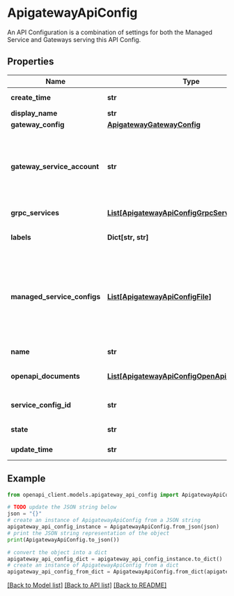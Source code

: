 # ApigatewayApiConfig

An API Configuration is a combination of settings for both the Managed Service and Gateways serving this API Config.

## Properties

Name | Type | Description | Notes
------------ | ------------- | ------------- | -------------
**create_time** | **str** | Output only. Created time. | [optional] [readonly] 
**display_name** | **str** | Optional. Display name. | [optional] 
**gateway_config** | [**ApigatewayGatewayConfig**](ApigatewayGatewayConfig.md) |  | [optional] 
**gateway_service_account** | **str** | Immutable. The Google Cloud IAM Service Account that Gateways serving this config should use to authenticate to other services. This may either be the Service Account&#39;s email (&#x60;{ACCOUNT_ID}@{PROJECT}.iam.gserviceaccount.com&#x60;) or its full resource name (&#x60;projects/{PROJECT}/accounts/{UNIQUE_ID}&#x60;). This is most often used when the service is a GCP resource such as a Cloud Run Service or an IAP-secured service. | [optional] 
**grpc_services** | [**List[ApigatewayApiConfigGrpcServiceDefinition]**](ApigatewayApiConfigGrpcServiceDefinition.md) | Optional. gRPC service definition files. If specified, openapi_documents must not be included. | [optional] 
**labels** | **Dict[str, str]** | Optional. Resource labels to represent user-provided metadata. Refer to cloud documentation on labels for more details. https://cloud.google.com/compute/docs/labeling-resources | [optional] 
**managed_service_configs** | [**List[ApigatewayApiConfigFile]**](ApigatewayApiConfigFile.md) | Optional. Service Configuration files. At least one must be included when using gRPC service definitions. See https://cloud.google.com/endpoints/docs/grpc/grpc-service-config#service_configuration_overview for the expected file contents. If multiple files are specified, the files are merged with the following rules: * All singular scalar fields are merged using \&quot;last one wins\&quot; semantics in the order of the files uploaded. * Repeated fields are concatenated. * Singular embedded messages are merged using these rules for nested fields. | [optional] 
**name** | **str** | Output only. Resource name of the API Config. Format: projects/{project}/locations/global/apis/{api}/configs/{api_config} | [optional] [readonly] 
**openapi_documents** | [**List[ApigatewayApiConfigOpenApiDocument]**](ApigatewayApiConfigOpenApiDocument.md) | Optional. OpenAPI specification documents. If specified, grpc_services and managed_service_configs must not be included. | [optional] 
**service_config_id** | **str** | Output only. The ID of the associated Service Config ( https://cloud.google.com/service-infrastructure/docs/glossary#config). | [optional] [readonly] 
**state** | **str** | Output only. State of the API Config. | [optional] [readonly] 
**update_time** | **str** | Output only. Updated time. | [optional] [readonly] 

## Example

```python
from openapi_client.models.apigateway_api_config import ApigatewayApiConfig

# TODO update the JSON string below
json = "{}"
# create an instance of ApigatewayApiConfig from a JSON string
apigateway_api_config_instance = ApigatewayApiConfig.from_json(json)
# print the JSON string representation of the object
print(ApigatewayApiConfig.to_json())

# convert the object into a dict
apigateway_api_config_dict = apigateway_api_config_instance.to_dict()
# create an instance of ApigatewayApiConfig from a dict
apigateway_api_config_from_dict = ApigatewayApiConfig.from_dict(apigateway_api_config_dict)
```
[[Back to Model list]](../README.md#documentation-for-models) [[Back to API list]](../README.md#documentation-for-api-endpoints) [[Back to README]](../README.md)



